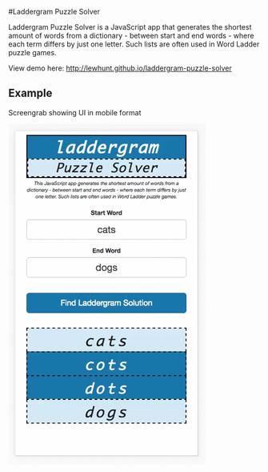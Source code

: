 #Laddergram Puzzle Solver

Laddergram Puzzle Solver is a JavaScript app that generates the shortest amount of words from a dictionary - between start and end words - where each term differs by just one letter. Such lists are often used in Word Ladder puzzle games.

View demo here: http://lewhunt.github.io/laddergram-puzzle-solver

## Example
Screengrab showing UI in mobile format

![Example](laddergram.gif)
